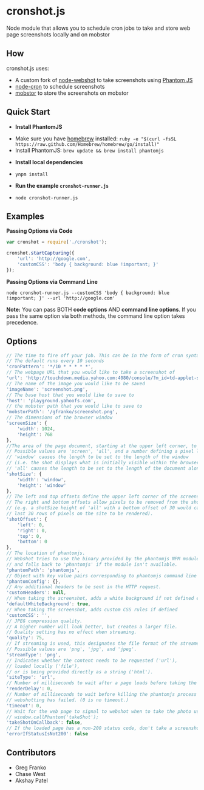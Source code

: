 cronshot.js
===========

Node module that allows you to schedule cron jobs to take and store web page screenshots locally and on mobstor

## How

cronshot.js uses:

- A custom fork of [node-webshot](https://github.com/brenden/node-webshot) to take screenshots using [Phantom JS](https://github.com/ariya/phantomjs)
- [node-cron](https://github.com/ncb000gt/node-cron) to schedule screenshots
- [mobstor](http://devel.corp.yahoo.com/ynodejs/mobstor/Client.html) to store the screenshots on mobstor


## Quick Start

* **Install PhantomJS**
 - Make sure you have [homebrew](http://brew.sh/) installed: `ruby -e "$(curl -fsSL https://raw.github.com/Homebrew/homebrew/go/install)"`
 - Install PhantomJS: `brew update && brew install phantomjs`


* **Install local dependencies**
 - `ynpm install`


* **Run the example `cronshot-runner.js`**
 - `node cronshot-runner.js`


## Examples

**Passing Options via Code**

```javascript
var cronshot = require('./cronshot');

cronshot.startCapturing({
	'url': 'http://google.com',
	'customCSS': 'body { background: blue !important; }'
});
```

**Passing Options via Command Line**

`node cronshot-runner.js --customCSS 'body { background: blue !important; }' --url 'http://google.com'`

**Note:** You can pass BOTH **code options** AND **command line options**. If you pass the same option via both methods, the command line option takes precedence.

## Options

```javascript
// The time to fire off your job. This can be in the form of cron syntax or a JS Date object.
// The default runs every 10 seconds
'cronPattern': '*/10 * * * * *',
// The webpage URL that you would like to take a screenshot of
'url': 'http://touchdown.media.yahoo.com:4080/console/?m_id=td-applet-scores',
// The name of the image you would like to be saved
'imageName': 'screenshot.png',
// The base host that you would like to save to
'host': 'playground.yahoofs.com',
// the mobster path that you would like to save to
'mobstorPath': '/gfranko/screenshot.png',
// The dimensions of the browser window
'screenSize': {
	'width': 1024,
	'height': 768
},
//The area of the page document, starting at the upper left corner, to render.
// Possible values are 'screen', 'all', and a number defining a pixel length.
// 'window' causes the length to be set to the length of the window
// (i.e. the shot displays what is initially visible within the browser window). 
// 'all' causes the length to be set to the length of the document along the given dimension.
'shotSize': {
	'width': 'window',
	'height': 'window'
},
// The left and top offsets define the upper left corner of the screenshot rectangle.
// The right and bottom offsets allow pixels to be removed from the shotSize dimensions
// (e.g. a shotSize height of 'all' with a bottom offset of 30 would cause all but the
// last 30 rows of pixels on the site to be rendered).
'shotOffset': {
	'left': 0,
	'right': 0,
	'top': 0,
	'bottom': 0
},
// The location of phantomjs.
// Webshot tries to use the binary provided by the phantomjs NPM module,
// and falls back to 'phantomjs' if the module isn't available.
'phantomPath': 'phantomjs',
// Object with key value pairs corresponding to phantomjs command line options.
'phantomConfig': {},
// Any additional headers to be sent in the HTTP request.
'customHeaders': null,
// When taking the screenshot, adds a white background if not defined elsewhere
'defaultWhiteBackground': true,
// When taking the screenshot, adds custom CSS rules if defined
'customCSS': '',
// JPEG compression quality.
// A higher number will look better, but creates a larger file.
// Quality setting has no effect when streaming.
'quality': 75,
// If streaming is used, this designates the file format of the streamed rendering.
// Possible values are 'png', 'jpg', and 'jpeg'.
'streamType': 'png',
// Indicates whether the content needs to be requested ('url'),
// loaded locally ('file'),
// or is being provided directly as a string ('html').
'siteType': 'url',
// Number of milliseconds to wait after a page loads before taking the screenshot.
'renderDelay': 0,
// Number of milliseconds to wait before killing the phantomjs process and assuming
// webshotting has failed. (0 is no timeout.)
'timeout': 0,
// Wait for the web page to signal to webshot when to take the photo using
// window.callPhantom('takeShot');
'takeShotOnCallback': false,
// If the loaded page has a non-200 status code, don't take a screenshot, cause an error instead.
'errorIfStatusIsNot200': false
```

## Contributors

- Greg Franko
- Chase West
- Akshay Patel

